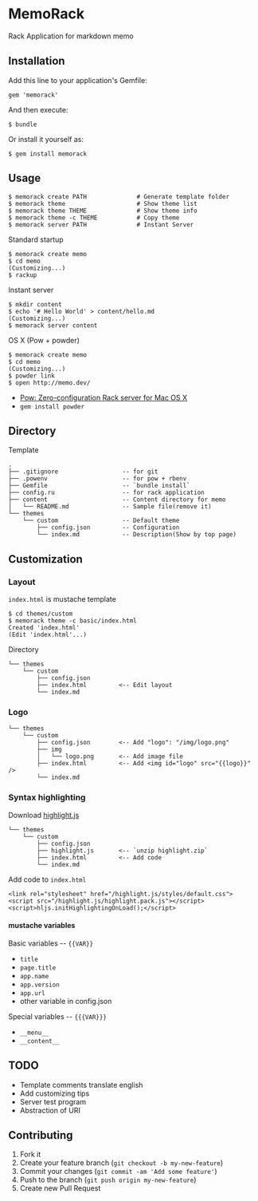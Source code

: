# MemoRack

Rack Application for markdown memo

## Installation

Add this line to your application's Gemfile:

    gem 'memorack'

And then execute:

    $ bundle

Or install it yourself as:

    $ gem install memorack

## Usage

	$ memorack create PATH				# Generate template folder
	$ memorack theme					# Show theme list
	$ memorack theme THEME				# Show theme info
	$ memorack theme -c THEME			# Copy theme
	$ memorack server PATH				# Instant Server

Standard startup

	$ memorack create memo
	$ cd memo
	(Customizing...)
	$ rackup

Instant server

	$ mkdir content
	$ echo '# Hello World' > content/hello.md
	(Customizing...)
	$ memorack server content

OS X (Pow + powder)

	$ memorack create memo
	$ cd memo
	(Customizing...)
	$ powder link
	$ open http://memo.dev/

* [Pow: Zero-configuration Rack server for Mac OS X](http://pow.cx)
* `gem install powder`

## Directory

Template

	.
	├── .gitignore					-- for git
	├── .powenv						-- for pow + rbenv
	├── Gemfile						-- `bundle install`
	├── config.ru					-- for rack application
	├── content						-- Content directory for memo
	│   └── README.md				-- Sample file(remove it)
	└── themes
	    └── custom					-- Default theme
	        ├── config.json			-- Configuration
	        └── index.md			-- Description(Show by top page)

## Customization

### Layout

`index.html` is mustache template

	$ cd themes/custom
	$ memorack theme -c basic/index.html
	Created 'index.html'
	(Edit 'index.html'...)

Directory

	└── themes
	    └── custom
	        ├── config.json
	        ├── index.html         <-- Edit layout
	        └── index.md

### Logo

	└── themes
	    └── custom
	        ├── config.json        <-- Add "logo": "/img/logo.png"
	        ├── img
	        │   └── logo.png       <-- Add image file
	        ├── index.html         <-- Add <img id="logo" src="{{logo}}" />
	        └── index.md

### Syntax highlighting

Download [highlight.js](http://softwaremaniacs.org/soft/highlight/en/)

	└── themes
	    └── custom
	        ├── config.json
	        ├── highlight.js       <-- `unzip highlight.zip`
	        ├── index.html         <-- Add code
	        └── index.md

Add code to `index.html`

	<link rel="stylesheet" href="/highlight.js/styles/default.css">
	<script src="/highlight.js/highlight.pack.js"></script>
	<script>hljs.initHighlightingOnLoad();</script>

#### mustache variables

Basic variables -- `{{VAR}}`

* `title`
* `page.title`
* `app.name`
* `app.version`
* `app.url`
* other variable in config.json

Special variables -- `{{{VAR}}}`

* `__menu__`
* `__content__`

## TODO

* Template comments translate english
* Add customizing tips
* Server test program
* Abstraction of URI

## Contributing

1. Fork it
2. Create your feature branch (`git checkout -b my-new-feature`)
3. Commit your changes (`git commit -am 'Add some feature'`)
4. Push to the branch (`git push origin my-new-feature`)
5. Create new Pull Request
